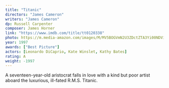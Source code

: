 ```yaml
---
title: "Titanic"
directors: "James Cameron"
writers: "James Cameron"
dp: Russell Carpenter
composer: James Horner
link: "https://www.imdb.com/title/tt0120338"
photo: https://m.media-amazon.com/images/M/MV5BOGVmN2U3ZDctZTA3Yi00NDViLWJiYjAtZDQzYWYwMTZkNTdlXkEyXkFqcGdeQXVyMjMzMDI4MjQ@._V1_FMjpg_UX1280_.jpg
year: 1997
awards: ["Best Picture"]
actors: [Leonardo DiCaprio, Kate Winslet, Kathy Bates]
rating: A
weight: -1997
---
```

A seventeen-year-old aristocrat falls in love with a kind but poor artist aboard the luxurious, ill-fated R.M.S. Titanic.